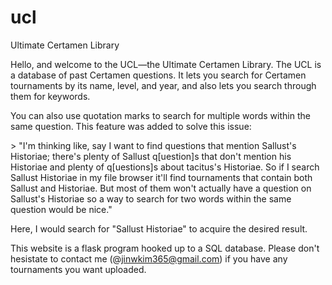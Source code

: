 # ucl
Ultimate Certamen Library

Hello, and welcome to the UCL—the Ultimate Certamen Library. The UCL is a database of past Certamen questions. It lets you search for Certamen tournaments by its name, level, and year, and also lets you search through them for keywords. 

You can also use quotation marks to search for multiple words within the same question. This feature was added to solve this issue:

\> "I'm thinking like, say I want to find questions that mention Sallust's Historiae; there's plenty of Sallust q\[uestion\]s that don't mention his Historiae and plenty of q\[uestions\]s about tacitus's Historiae. So if I search Sallust Historiae in my file browser it'll find tournaments that contain both Sallust and Historiae. But most of them won't actually have a question on Sallust's Historiae so a way to search for two words within the same question would be nice."

Here, I would search for "Sallust Historiae" to acquire the desired result.

This website is a flask program hooked up to a SQL database. Please don't hesistate to contact me (@jinwkim365@gmail.com) if you have any  tournaments you want uploaded.
